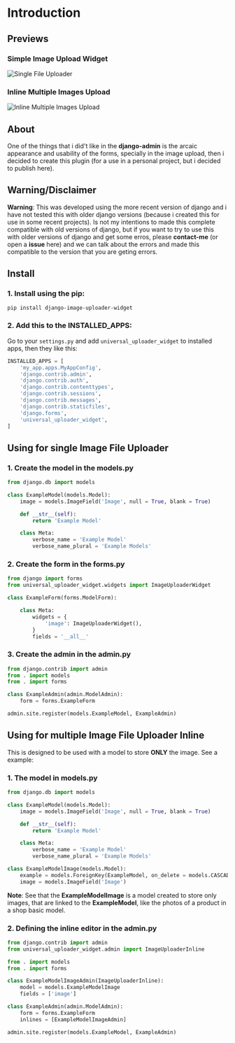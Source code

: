 # Introduction

## Previews

### Simple Image Upload Widget

![Single File Uploader](./single.gif)

### Inline Multiple Images Upload

![Inline Multiple Images Upload](./multiple.gif)

## About

One of the things that i did't like in the **django-admin** is the arcaic appearance and usability of the forms, specially in the image upload, then i decided to create this plugin (for a use in a personal project, but i decided to publish here).

## Warning/Disclaimer

**Warning**: This was developed using the more recent version of django and i have not tested this with older django versions (because i created this for use in some recent projects). Is not my intentions to made this complete compatible with old versions of django, but if you want to try to use this with older versions of django and get some erros, please **contact-me** (or open a **issue** here) and we can talk about the errors and made this compatible to the version that you are geting errors.

## Install

### 1. Install using the pip:

```
pip install django-image-uploader-widget
```

### 2. Add this to the INSTALLED_APPS:

Go to your `settings.py` and add `universal_uploader_widget` to installed apps, then they like this:

```python
INSTALLED_APPS = [
    'my_app.apps.MyAppConfig',
    'django.contrib.admin',
    'django.contrib.auth',
    'django.contrib.contenttypes',
    'django.contrib.sessions',
    'django.contrib.messages',
    'django.contrib.staticfiles',
    'django.forms',
    'universal_uploader_widget',
]
```

## Using for single Image File Uploader

### 1. Create the model in the models.py

```python
from django.db import models 

class ExampleModel(models.Model):
    image = models.ImageField('Image', null = True, blank = True)

    def __str__(self):
        return 'Example Model'

    class Meta:
        verbose_name = 'Example Model'
        verbose_name_plural = 'Example Models'
```

### 2. Create the form in the forms.py

```python
from django import forms
from universal_uploader_widget.widgets import ImageUploaderWidget

class ExampleForm(forms.ModelForm):

    class Meta:
        widgets = {
            'image': ImageUploaderWidget(),
        }
        fields = '__all__'
```

### 3. Create the admin in the admin.py

```python
from django.contrib import admin
from . import models
from . import forms

class ExampleAdmin(admin.ModelAdmin):
    form = forms.ExampleForm

admin.site.register(models.ExampleModel, ExampleAdmin)
```

## Using for multiple Image File Uploader Inline

This is designed to be used with a model to store **ONLY** the image. See a example:


### 1. The model in models.py

```python
from django.db import models

class ExampleModel(models.Model):
    image = models.ImageField('Image', null = True, blank = True)

    def __str__(self):
        return 'Example Model'

    class Meta:
        verbose_name = 'Example Model'
        verbose_name_plural = 'Example Models'

class ExampleModelImage(models.Model):
    example = models.ForeignKey(ExampleModel, on_delete = models.CASCADE)
    image = models.ImageField('Image')
```

**Note**: See that the **ExampleModelImage** is a model created to store only images, that are linked to the **ExampleModel**, like the photos of a product in a shop basic model.

### 2. Defining the inline editor in the admin.py

```python
from django.contrib import admin
from universal_uploader_widget.admin import ImageUploaderInline

from . import models
from . import forms

class ExampleModelImageAdmin(ImageUploaderInline):
    model = models.ExampleModelImage
    fields = ['image']

class ExampleAdmin(admin.ModelAdmin):
    form = forms.ExampleForm
    inlines = [ExampleModelImageAdmin]

admin.site.register(models.ExampleModel, ExampleAdmin)
```
